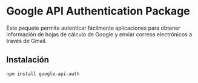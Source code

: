 # Google API Authentication Package

Este paquete permite autenticar fácilmente aplicaciones para obtener información de hojas de cálculo de Google y enviar correos electrónicos a través de Gmail.

## Instalación

```bash
npm install google-api-auth
